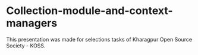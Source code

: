 # Collection-module-and-context-managers

This presentation was made for selections tasks of Kharagpur Open Source Society - KOSS.
